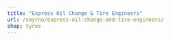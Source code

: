 ```yaml
---
title: "Express Oil Change & Tire Engineers"
url: /smyrna/express-oil-change-and-tire-engineers/
shop: tyres
---
```

